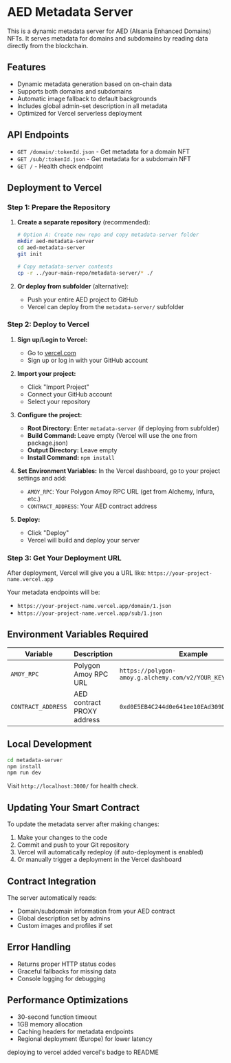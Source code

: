 # AED Metadata Server

This is a dynamic metadata server for AED (Alsania Enhanced Domains) NFTs. It serves metadata for domains and subdomains by reading data directly from the blockchain.

## Features

- Dynamic metadata generation based on on-chain data
- Supports both domains and subdomains
- Automatic image fallback to default backgrounds
- Includes global admin-set description in all metadata
- Optimized for Vercel serverless deployment

## API Endpoints

- `GET /domain/:tokenId.json` - Get metadata for a domain NFT
- `GET /sub/:tokenId.json` - Get metadata for a subdomain NFT
- `GET /` - Health check endpoint

## Deployment to Vercel

### Step 1: Prepare the Repository

1. **Create a separate repository** (recommended):
   ```bash
   # Option A: Create new repo and copy metadata-server folder
   mkdir aed-metadata-server
   cd aed-metadata-server
   git init

   # Copy metadata-server contents
   cp -r ../your-main-repo/metadata-server/* ./
   ```

2. **Or deploy from subfolder** (alternative):
   - Push your entire AED project to GitHub
   - Vercel can deploy from the `metadata-server/` subfolder

### Step 2: Deploy to Vercel

1. **Sign up/Login to Vercel:**
   - Go to [vercel.com](https://vercel.com)
   - Sign up or log in with your GitHub account

2. **Import your project:**
   - Click "Import Project"
   - Connect your GitHub account
   - Select your repository

3. **Configure the project:**
   - **Root Directory:** Enter `metadata-server` (if deploying from subfolder)
   - **Build Command:** Leave empty (Vercel will use the one from package.json)
   - **Output Directory:** Leave empty
   - **Install Command:** `npm install`

4. **Set Environment Variables:**
   In the Vercel dashboard, go to your project settings and add:
   - `AMOY_RPC`: Your Polygon Amoy RPC URL (get from Alchemy, Infura, etc.)
   - `CONTRACT_ADDRESS`: Your AED contract address

5. **Deploy:**
   - Click "Deploy"
   - Vercel will build and deploy your server

### Step 3: Get Your Deployment URL

After deployment, Vercel will give you a URL like:
`https://your-project-name.vercel.app`

Your metadata endpoints will be:
- `https://your-project-name.vercel.app/domain/1.json`
- `https://your-project-name.vercel.app/sub/1.json`

## Environment Variables Required

| Variable | Description | Example |
|----------|-------------|---------|
| `AMOY_RPC` | Polygon Amoy RPC URL | `https://polygon-amoy.g.alchemy.com/v2/YOUR_KEY` |
| `CONTRACT_ADDRESS` | AED contract PROXY address | `0xd0E5EB4C244d0e641ee10EAd309D3F6DC627F63E` |

## Local Development

```bash
cd metadata-server
npm install
npm run dev
```

Visit `http://localhost:3000/` for health check.

## Updating Your Smart Contract

To update the metadata server after making changes:

1. Make your changes to the code
2. Commit and push to your Git repository
3. Vercel will automatically redeploy (if auto-deployment is enabled)
4. Or manually trigger a deployment in the Vercel dashboard

## Contract Integration

The server automatically reads:
- Domain/subdomain information from your AED contract
- Global description set by admins
- Custom images and profiles if set

## Error Handling

- Returns proper HTTP status codes
- Graceful fallbacks for missing data
- Console logging for debugging

## Performance Optimizations

- 30-second function timeout
- 1GB memory allocation
- Caching headers for metadata endpoints
- Regional deployment (Europe) for lower latency

deploying to vercel
added vercel's <SpeedInsights/> badge to README